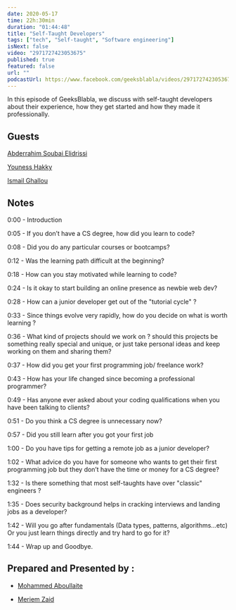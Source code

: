 ```yaml
---
date: 2020-05-17
time: 22h:30min
duration: "01:44:48"
title: "Self-Taught Developers"
tags: ["tech", "Self-taught", "Software engineering"]
isNext: false
video: "2971727423053675"
published: true
featured: false
url: ""
podcastUrl: https://www.facebook.com/geeksblabla/videos/2971727423053675/
---
```


In this episode of GeeksBlabla, we discuss with self-taught developers about their experience, how they get started and how they made it professionally.


## Guests

[Abderrahim Soubai Elidrissi](https://www.facebook.com/zizwar0nline)

[Youness Hakky](https://www.facebook.com/younes.hakky)

[Ismail Ghallou](https://twitter.com/smakosh)



## Notes

0:00 - Introduction

0:05 - If you don’t have a CS degree, how did you learn to code?  

0:08 - Did you do any particular courses or bootcamps? 

0:12 - Was the learning path difficult at the beginning?

0:18 - How can you stay motivated while learning to code?

0:24 - Is it okay to start building an online presence as newbie web dev?

0:28 - How can a junior developer get out of the "tutorial cycle" ?

0:33 - Since things evolve very rapidly, how do you decide on what is worth learning ?

0:36 - What kind of projects should we work on ? should this projects be something really special and unique, or just take personal ideas and keep working on them and sharing them?

0:37 - How did you get your first programming job/ freelance work?

0:43 - How has your life changed since becoming a professional programmer?

0:49 - Has anyone ever asked about your coding qualifications when you have been talking to clients?

0:51 - Do you think a CS degree is unnecessary now?

0:57 - Did you still learn  after you got your first job 

1:00 - Do you have tips for getting a remote job as a junior developer?

1:02 - What advice do you have for someone who wants to get their first programming job but they don’t have the time or money for a CS degree?

1:32 - Is there something that most self-taughts have over "classic" engineers ?

1:35 - Does security background helps in cracking interviews and landing jobs as a developer?

1:42 - Will you go after fundamentals (Data types, patterns, algorithms...etc) Or you just learn things directly and try hard to go for it?

1:44 - Wrap up and Goodbye.




## Prepared and Presented by :

- [Mohammed Aboullaite](https://www.facebook.com/aboullaite)

- [Meriem Zaid](https://www.facebook.com/MeriemZaid)


